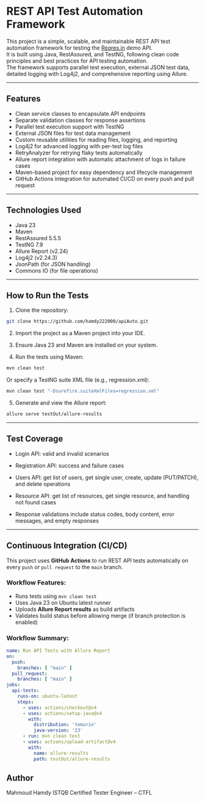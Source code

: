 # REST API Test Automation Framework

This project is a simple, scalable, and maintainable REST API test automation framework for testing the [Reqres.in](https://reqres.in/) demo API.  
It is built using Java, RestAssured, and TestNG, following clean code principles and best practices for API testing automation.  
The framework supports parallel test execution, external JSON test data, detailed logging with Log4j2, and comprehensive reporting using Allure.

---

## Features

- Clean service classes to encapsulate API endpoints
- Separate validation classes for response assertions
- Parallel test execution support with TestNG
- External JSON files for test data management
- Custom reusable utilities for reading files, logging, and reporting
- Log4j2 for advanced logging with per-test log files
- RetryAnalyzer for retrying flaky tests automatically
- Allure report integration with automatic attachment of logs in failure cases
- Maven-based project for easy dependency and lifecycle management
- GitHub Actions integration for automated CI/CD on every push and pull request

---

## Technologies Used

- Java 23
- Maven
- RestAssured 5.5.5
- TestNG 7.9
- Allure Report (v2.24)
- Log4j2 (v2.24.3)
- JsonPath (for JSON handling)
- Commons IO (for file operations)

---

## How to Run the Tests

1. Clone the repository:
```bash
git clone https://github.com/hamdy222000/apiAuto.git
```
2. Import the project as a Maven project into your IDE.

3. Ensure Java 23 and Maven are installed on your system.

4. Run the tests using Maven:
```bash
mvn clean test
```
Or specify a TestNG suite XML file (e.g., regression.xml):
```bash
mvn clean test "-Dsurefire.suiteXmlFiles=regression.xml"
```
5. Generate and view the Allure report:
```bash
allure serve testOut/allure-results
```

---

## Test Coverage

- Login API: valid and invalid scenarios

- Registration API: success and failure cases

- Users API: get list of users, get single user, create, update (PUT/PATCH), and delete operations

- Resource API: get list of resources, get single resource, and handling not found cases

- Response validations include status codes, body content, error messages, and empty responses

---

##  Continuous Integration (CI/CD)

This project uses **GitHub Actions** to run REST API tests automatically on every `push` or `pull request` to the `main` branch.

###  Workflow Features:
- Runs tests using `mvn clean test`
- Uses Java 23 on Ubuntu latest runner
- Uploads **Allure Report results** as build artifacts
- Validates build status before allowing merge (if branch protection is enabled)

###  Workflow Summary:
```yaml
name: Run API Tests with Allure Report
on:
  push:
    branches: [ "main" ]
  pull_request:
    branches: [ "main" ]
jobs:
  api-tests:
    runs-on: ubuntu-latest
    steps:
      - uses: actions/checkout@v4
      - uses: actions/setup-java@v4
        with:
          distribution: 'temurin'
          java-version: '23'
      - run: mvn clean test
      - uses: actions/upload-artifact@v4
        with:
          name: allure-results
          path: testOut/allure-results
```

## Author
Mahmoud Hamdy
ISTQB Certified Tester Engineer – CTFL


